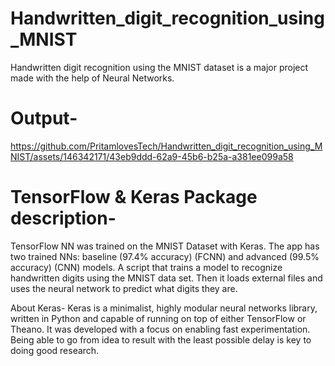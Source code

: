 # Handwritten_digit_recognition_using_MNIST
Handwritten digit recognition using the MNIST dataset is a major project made with the help of Neural Networks.

# Output-


https://github.com/PritamlovesTech/Handwritten_digit_recognition_using_MNIST/assets/146342171/43eb9ddd-62a9-45b6-b25a-a381ee099a58





# TensorFlow & Keras Package description-
TensorFlow NN was trained on the MNIST Dataset with Keras. The app has two trained NNs: baseline (97.4% accuracy) (FCNN) and advanced (99.5% accuracy) (CNN) models.
A script that trains a model to recognize handwritten digits using the MNIST data set. Then it loads external files and uses the neural network to predict what digits they are.

About Keras-
Keras is a minimalist, highly modular neural networks library, written in Python and capable of running on top of either TensorFlow or Theano. It was developed with a focus on enabling fast experimentation. Being able to go from idea to result with the least possible delay is key to doing good research.

